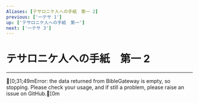 ```yaml
---
Aliases: [テサロニケ人への手紙　第一 2]
previous: ['一テサ 1']
up: ['テサロニケ人への手紙　第一']
next: ['一テサ 3']
---
```

# テサロニケ人への手紙　第一 2

***
[0;31;49mError: the data returned from BibleGateway is empty, so stopping. Please check your usage, and if still a problem, please raise an issue on GitHub.[0m
